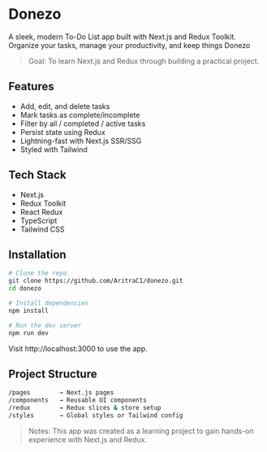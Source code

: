 # Donezo
A sleek, modern To-Do List app built with Next.js and Redux Toolkit. Organize your tasks, manage your productivity, and keep things Donezo

>Goal: To learn Next.js and Redux through building a practical project.



## Features
- Add, edit, and delete tasks
- Mark tasks as complete/incomplete
- Filter by all / completed / active tasks
- Persist state using Redux
- Lightning-fast with Next.js SSR/SSG
- Styled with Tailwind

## Tech Stack
- Next.js
- Redux Toolkit
- React Redux
- TypeScript
- Tailwind CSS

## Installation
```bash
# Clone the repo
git clone https://github.com/AritraC1/donezo.git
cd donezo

# Install dependencies
npm install

# Run the dev server
npm run dev
```
Visit http://localhost:3000 to use the app.

## Project Structure
```bash
/pages        → Next.js pages  
/components   → Reusable UI components  
/redux        → Redux slices & store setup  
/styles       → Global styles or Tailwind config  
```
>Notes: This app was created as a learning project to gain hands-on experience with Next.js and Redux.